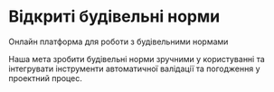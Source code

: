 # Відкриті будівельні норми

Онлайн платформа для роботи з будівельними нормами

Наша мета зробити будівельні норми зручними у користуванні та інтегрувати інструменти автоматичної валідації та погодження у проектний процес.
